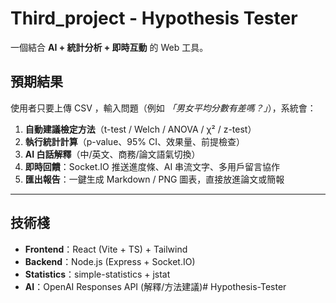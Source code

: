 ﻿# Third_project - Hypothesis Tester   
  
一個結合 **AI + 統計分析 + 即時互動** 的 Web 工具。  
## 預期結果  
使用者只要上傳 CSV ，輸入問題（例如 *「男女平均分數有差嗎？」*），系統會：

1. **自動建議檢定方法**（t-test / Welch / ANOVA / χ² / z-test）
2. **執行統計計算**（p-value、95% CI、效果量、前提檢查）
3. **AI 白話解釋**（中/英文、商務/論文語氣切換）
4. **即時回饋**：Socket.IO 推送進度條、AI 串流文字、多用戶留言協作
5. **匯出報告**：一鍵生成 Markdown / PNG 圖表，直接放進論文或簡報

---
  
##  技術棧
- **Frontend**：React (Vite + TS) + Tailwind
- **Backend**：Node.js (Express + Socket.IO)
- **Statistics**：simple-statistics + jstat
- **AI**：OpenAI Responses API (解釋/方法建議)#   H y p o t h e s i s - T e s t e r 
 
 
